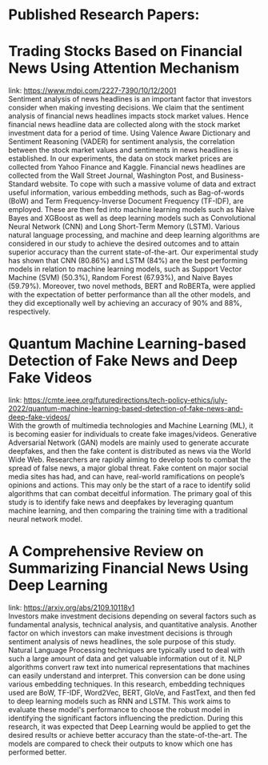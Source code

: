 # Published Research Papers:

# Trading Stocks Based on Financial News Using Attention Mechanism
link: https://www.mdpi.com/2227-7390/10/12/2001 <br>
Sentiment analysis of news headlines is an important factor that investors consider when making investing decisions. We claim that the sentiment analysis of financial news headlines impacts stock market values. Hence financial news headline data are collected along with the stock market investment data for a period of time. Using Valence Aware Dictionary and Sentiment Reasoning (VADER) for sentiment analysis, the correlation between the stock market values and sentiments in news headlines is established. In our experiments, the data on stock market prices are collected from Yahoo Finance and Kaggle. Financial news headlines are collected from the Wall Street Journal, Washington Post, and Business-Standard website. To cope with such a massive volume of data and extract useful information, various embedding methods, such as Bag-of-words (BoW) and Term Frequency-Inverse Document Frequency (TF-IDF), are employed. These are then fed into machine learning models such as Naive Bayes and XGBoost as well as deep learning models such as Convolutional Neural Network (CNN) and Long Short-Term Memory (LSTM). Various natural language processing, and machine and deep learning algorithms are considered in our study to achieve the desired outcomes and to attain superior accuracy than the current state-of-the-art. Our experimental study has shown that CNN (80.86%) and LSTM (84%) are the best performing models in relation to machine learning models, such as Support Vector Machine (SVM) (50.3%), Random Forest (67.93%), and Naive Bayes (59.79%). Moreover, two novel methods, BERT and RoBERTa, were applied with the expectation of better performance than all the other models, and they did exceptionally well by achieving an accuracy of 90% and 88%, respectively.

# Quantum Machine Learning-based Detection of Fake News and Deep Fake Videos 
link: https://cmte.ieee.org/futuredirections/tech-policy-ethics/july-2022/quantum-machine-learning-based-detection-of-fake-news-and-deep-fake-videos/ <br>
With the growth of multimedia technologies and Machine Learning (ML), it is becoming easier for individuals to create fake images/videos. Generative Adversarial Network (GAN) models are mainly used to generate accurate deepfakes, and then the fake content is distributed as news via the World Wide Web. Researchers are rapidly aiming to develop tools to combat the spread of false news, a major global threat. Fake content on major social media sites has had, and can have, real-world ramifications on people’s opinions and actions. This may only be the start of a race to identify solid algorithms that can combat deceitful information. The primary goal of this study is to identify fake news and deepfakes by leveraging quantum machine learning, and then comparing the training time with a traditional neural network model.

# A Comprehensive Review on Summarizing Financial News Using Deep Learning
link: https://arxiv.org/abs/2109.10118v1 <br>
Investors make investment decisions depending on several factors such as fundamental analysis, technical analysis, and quantitative analysis. Another factor on which investors can make investment decisions is through sentiment analysis of news headlines, the sole purpose of this study. Natural Language Processing techniques are typically used to deal with such a large amount of data and get valuable information out of it. NLP algorithms convert raw text into numerical representations that machines can easily understand and interpret. This conversion can be done using various embedding techniques. In this research, embedding techniques used are BoW, TF-IDF, Word2Vec, BERT, GloVe, and FastText, and then fed to deep learning models such as RNN and LSTM. This work aims to evaluate these model's performance to choose the robust model in identifying the significant factors influencing the prediction. During this research, it was expected that Deep Learning would be applied to get the desired results or achieve better accuracy than the state-of-the-art. The models are compared to check their outputs to know which one has performed better.
